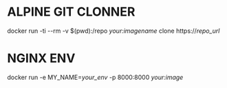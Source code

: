 # ALPINE GIT CLONNER
docker run -ti --rm -v $(pwd):/repo *your:imagename* clone https://*repo_url*

# NGINX ENV
docker run -e MY_NAME=*your_env* -p 8000:8000 *your:image*

